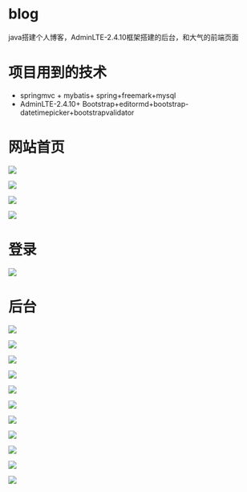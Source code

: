 # blog
java搭建个人博客，AdminLTE-2.4.10框架搭建的后台，和大气的前端页面

# 项目用到的技术
- springmvc + mybatis+ spring+freemark+mysql
- AdminLTE-2.4.10+ Bootstrap+editormd+bootstrap-datetimepicker+bootstrapvalidator

# 网站首页
![](https://ae01.alicdn.com/kf/HTB1WSJucoKF3KVjSZFE760ExFXas.png)


![](https://puui.qpic.cn/fans_admin/0/3_1464769474_1560075786740/0)

![](https://puui.qpic.cn/fans_admin/0/3_1280192446_1560075878257/0)

![](https://puui.qpic.cn/fans_admin/0/3_1280190580_1560075924286/0)



# 登录

![](https://cy-pic.kuaizhan.com/g3/98/cb/324c-18c4-497a-b4ab-f9e41822d9ce11)


#  后台

![](https://ae01.alicdn.com/kf/HTB1Bzpxcl1D3KVjSZFy762uFpXaq.png)

![](https://ae01.alicdn.com/kf/HTB1ulVyclaE3KVjSZLe760sSFXaY.png)

![](https://ae01.alicdn.com/kf/HTB1DulFca1s3KVjSZFA760_ZXXaO.png)

![](https://cy-pic.kuaizhan.com/g3/15/8d/645a-d6c2-49e2-8594-6a97542d723639)

![](https://cy-pic.kuaizhan.com/g3/be/52/f4ff-faee-462f-bf15-5d848c35499771)

![](https://ae01.alicdn.com/kf/HTB1t5RFcaWs3KVjSZFx761WUXXam.png)

![](https://ae01.alicdn.com/kf/HTB1je4wcoKF3KVjSZFE760ExFXaO.png)

![](https://ae01.alicdn.com/kf/HTB1pEFvchiH3KVjSZPf760BiVXaY.png)

![](https://ae01.alicdn.com/kf/HTB1R6pwcoGF3KVjSZFo762mpFXa2.png)

![](https://ae01.alicdn.com/kf/HTB1mqdwcgaH3KVjSZFj763FWpXaT.png)

![](https://ae01.alicdn.com/kf/HTB19_BxcmSD3KVjSZFK76210VXak.png)

